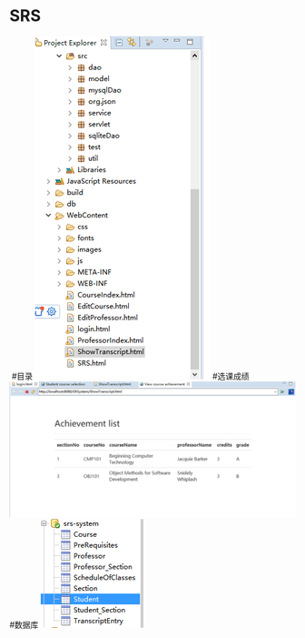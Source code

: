 # SRS
![]()
#目录
![](https://github.com/mamba88/SRS/blob/master/SRSystem/11.png)
#选课成绩
![](https://github.com/mamba88/SRS/blob/master/SRSystem/12.png)
#数据库
![](https://github.com/mamba88/SRS/blob/master/SRSystem/13.png)
